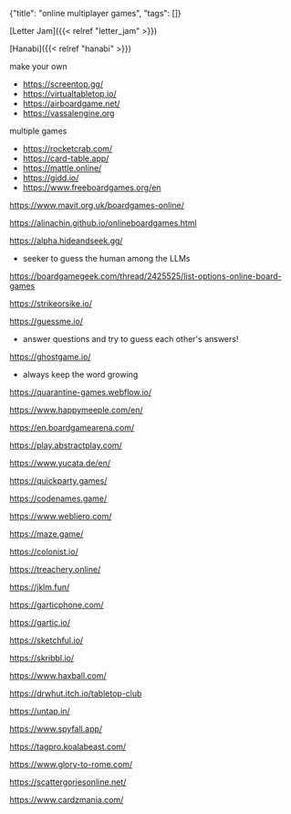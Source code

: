 {"title": "online multiplayer games", "tags": []}

[Letter Jam]({{< relref "letter_jam" >}})

[Hanabi]({{< relref "hanabi" >}})

make your own
* https://screentop.gg/
* https://virtualtabletop.io/
* https://airboardgame.net/
* https://vassalengine.org

multiple games
* https://rocketcrab.com/
* https://card-table.app/
* https://mattle.online/
* https://gidd.io/
* https://www.freeboardgames.org/en

https://www.mavit.org.uk/boardgames-online/

https://alinachin.github.io/onlineboardgames.html

https://alpha.hideandseek.gg/
* seeker to guess the human among the LLMs

https://boardgamegeek.com/thread/2425525/list-options-online-board-games

https://strikeorsike.io/

https://guessme.io/
* answer questions and try to guess each other's answers!

https://ghostgame.io/
* always keep the word growing

https://quarantine-games.webflow.io/

https://www.happymeeple.com/en/

https://en.boardgamearena.com/

https://play.abstractplay.com/

https://www.yucata.de/en/

https://quickparty.games/

https://codenames.game/

https://www.webliero.com/

https://maze.game/

https://colonist.io/

https://treachery.online/

https://jklm.fun/

https://garticphone.com/

https://gartic.io/

https://sketchful.io/

https://skribbl.io/

https://www.haxball.com/

https://drwhut.itch.io/tabletop-club

https://untap.in/

https://www.spyfall.app/

https://tagpro.koalabeast.com/

https://www.glory-to-rome.com/

https://scattergoriesonline.net/

https://www.cardzmania.com/

